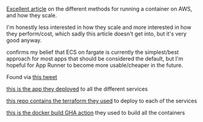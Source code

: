 [Excellent article](https://www.vladionescu.me/posts/scaling-containers-on-aws-in-2022/) on the different methods for running a container on AWS, and how they scale.

I'm honestly less interested in how they scale and more interested in how they perform/cost, which sadly this article doesn't get into, but it's very good anyway.

confirms my belief that ECS on fargate is currently the simplest/best approach for most apps that should be considered the default, but I'm hopeful for App Runner to become more usable/cheaper in the future.

Found via [this tweet](https://twitter.com/iamvlaaaaaaad/status/1514234438527643656)

[this is the app they deployed](https://github.com/poc-hello-world/namer-service) to all the different services

[this repo contains the terraform they used](https://github.com/vlaaaaaaad/blog-scaling-containers-on-aws-in-2022) to deploy to each of the services

[this is the docker build GHA action](https://github.com/docker/build-push-action) they used to build all the containers